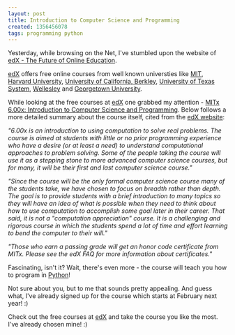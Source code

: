 ```yaml
---
layout: post
title: Introduction to Computer Science and Programming
created: 1356456078
tags: programming python
---
```

Yesterday, while browsing on the Net, I've stumbled upon the website
of [edX - The Future of Online Education](https://www.edx.org/).

[edX](https://www.edx.org/) offers free online courses from well known
universties like [MIT](https://www.edx.org/university_profile/MITx),
[Harvard University](https://www.edx.org/university_profile/HarvardX),
[University of California,
Berkley](https://www.edx.org/university_profile/BerkeleyX),
[University of Texas
System](https://www.edx.org/university_profile/UTx),
[Wellesley](https://www.edx.org/university_profile/WellesleyX) and
[Georgetown
University](https://www.edx.org/university_profile/GeorgetownX).

While looking at the free courses at [edX](https://www.edx.org/) one
grabbed my attention - [MITx 6.00x: Introduction to Computer Science
and
Programming](https://www.edx.org/courses/MITx/6.00x/2013_Spring/about). Below
follows a more detailed summary about the course itself, cited from
the [edX
website](https://www.edx.org/courses/MITx/6.00x/2013_Spring/about):

*"6.00x is an introduction to using computation to solve real
 problems. The course is aimed at students with little or no prior
 programming experience who have a desire (or at least a need) to
 understand computational approaches to problem solving. Some of the
 people taking the course will use it as a stepping stone to more
 advanced computer science courses, but for many, it will be their
 first and last computer science course."*

*"Since the course will be the only formal computer science course
 many of the students take, we have chosen to focus on breadth rather
 than depth. The goal is to provide students with a brief introduction
 to many topics so they will have an idea of what is possible when
 they need to think about how to use computation to accomplish some
 goal later in their career. That said, it is not a "computation
 appreciation" course. It is a challenging and rigorous course in
 which the students spend a lot of time and effort learning to bend
 the computer to their will."*

*"Those who earn a passing grade will get an honor code certificate
 from MITx. Please see the edX FAQ for more information about
 certificates."*

Fascinating, isn't it? Wait, there's even more - the course will teach
you how to program in [Python](http://python.org/)!

Not sure about you, but to me that sounds pretty appealing. And guess
what, I've already signed up for the course which starts at February
next year! :)

Check out the free courses at [edX](https://www.edx.org/) and take the
course you like the most. I've already chosen mine! :)
